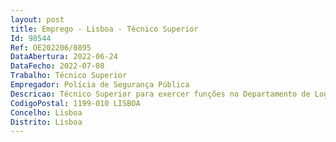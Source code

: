 ```yaml
--- 
layout: post
title: Emprego - Lisboa - Técnico Superior
Id: 98544
Ref: OE202206/0895
DataAbertura: 2022-06-24
DataFecho: 2022-07-08
Trabalho: Técnico Superior
Empregador: Polícia de Segurança Pública
Descricao: Técnico Superior para exercer funções no Departamento de Logística da Direção Nacional da PSP  Elaborar estudos, análises e projetos de especialidades de engenharia mecânica (AVAC, AQS, Ascensores, GEE, PT´s)   Dar pareceres sobre matérias concernentes a infraestruturas e equipamentos inseridos em edifícios policiais   Acompanhar a execução e fiscalização dos contratos de empreitadas de manutenção e conservação de instalações e de aquisição e locação de bens e serviços em matéria de obras, equipamentos e infraestruturas    Elaborar normas ou orientações técnicas   Planear as necessidades relativas à gestão de instalações e equipamentos   Outras tarefas inerentes à atividade da Divisão de Obras e Infraestruturas.
CodigoPostal: 1199-010 LISBOA
Concelho: Lisboa
Distrito: Lisboa
--- 
```


